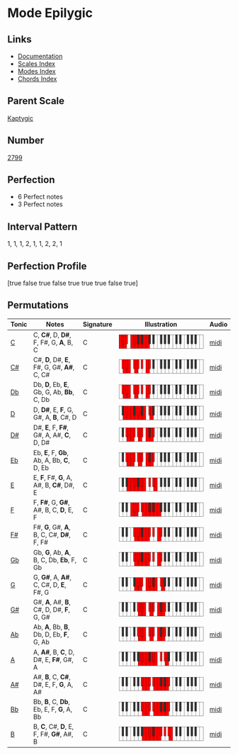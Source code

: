 # Mode Epilygic

## Links

- [Documentation](index.md)
- [Scales Index](Scales.md)
- [Modes Index](Modes.md)
- [Chords Index](Chords.md)

## Parent Scale

[Kaptygic](ScaleKaptygic.md)

## Number

[2799](https://ianring.com/musictheory/scales/2799)

## Perfection

- 6 Perfect notes
- 3 Perfect notes

## Interval Pattern

1, 1, 1, 2, 1, 1, 2, 2, 1

## Perfection Profile

[true false true false true true true false true]

## Permutations

| Tonic | Notes | Signature | Illustration | Audio |
|-------|-------|-----------|--------------|-------|
| [C](ModeCNaturalEpilygic.md) | C, **C#**, D, **D#**, F, F#, G, **A**, B, C | C | ![CNaturalEpilygic](ModeCNaturalEpilygic.png) | [midi](https://github.com/edipermadi/music/blob/main/docs/ModeCNaturalEpilygic.mid?raw=true) |
| [C#](ModeCSharpEpilygic.md) | C#, **D**, D#, **E**, F#, G, G#, **A#**, C, C# | C | ![CSharpEpilygic](ModeCSharpEpilygic.png) | [midi](https://github.com/edipermadi/music/blob/main/docs/ModeCSharpEpilygic.mid?raw=true) |
| [Db](ModeDFlatEpilygic.md) | Db, **D**, Eb, **E**, Gb, G, Ab, **Bb**, C, Db | C | ![DFlatEpilygic](ModeDFlatEpilygic.png) | [midi](https://github.com/edipermadi/music/blob/main/docs/ModeDFlatEpilygic.mid?raw=true) |
| [D](ModeDNaturalEpilygic.md) | D, **D#**, E, **F**, G, G#, A, **B**, C#, D | C | ![DNaturalEpilygic](ModeDNaturalEpilygic.png) | [midi](https://github.com/edipermadi/music/blob/main/docs/ModeDNaturalEpilygic.mid?raw=true) |
| [D#](ModeDSharpEpilygic.md) | D#, **E**, F, **F#**, G#, A, A#, **C**, D, D# | C | ![DSharpEpilygic](ModeDSharpEpilygic.png) | [midi](https://github.com/edipermadi/music/blob/main/docs/ModeDSharpEpilygic.mid?raw=true) |
| [Eb](ModeEFlatEpilygic.md) | Eb, **E**, F, **Gb**, Ab, A, Bb, **C**, D, Eb | C | ![EFlatEpilygic](ModeEFlatEpilygic.png) | [midi](https://github.com/edipermadi/music/blob/main/docs/ModeEFlatEpilygic.mid?raw=true) |
| [E](ModeENaturalEpilygic.md) | E, **F**, F#, **G**, A, A#, B, **C#**, D#, E | C | ![ENaturalEpilygic](ModeENaturalEpilygic.png) | [midi](https://github.com/edipermadi/music/blob/main/docs/ModeENaturalEpilygic.mid?raw=true) |
| [F](ModeFNaturalEpilygic.md) | F, **F#**, G, **G#**, A#, B, C, **D**, E, F | C | ![FNaturalEpilygic](ModeFNaturalEpilygic.png) | [midi](https://github.com/edipermadi/music/blob/main/docs/ModeFNaturalEpilygic.mid?raw=true) |
| [F#](ModeFSharpEpilygic.md) | F#, **G**, G#, **A**, B, C, C#, **D#**, F, F# | C | ![FSharpEpilygic](ModeFSharpEpilygic.png) | [midi](https://github.com/edipermadi/music/blob/main/docs/ModeFSharpEpilygic.mid?raw=true) |
| [Gb](ModeGFlatEpilygic.md) | Gb, **G**, Ab, **A**, B, C, Db, **Eb**, F, Gb | C | ![GFlatEpilygic](ModeGFlatEpilygic.png) | [midi](https://github.com/edipermadi/music/blob/main/docs/ModeGFlatEpilygic.mid?raw=true) |
| [G](ModeGNaturalEpilygic.md) | G, **G#**, A, **A#**, C, C#, D, **E**, F#, G | C | ![GNaturalEpilygic](ModeGNaturalEpilygic.png) | [midi](https://github.com/edipermadi/music/blob/main/docs/ModeGNaturalEpilygic.mid?raw=true) |
| [G#](ModeGSharpEpilygic.md) | G#, **A**, A#, **B**, C#, D, D#, **F**, G, G# | C | ![GSharpEpilygic](ModeGSharpEpilygic.png) | [midi](https://github.com/edipermadi/music/blob/main/docs/ModeGSharpEpilygic.mid?raw=true) |
| [Ab](ModeAFlatEpilygic.md) | Ab, **A**, Bb, **B**, Db, D, Eb, **F**, G, Ab | C | ![AFlatEpilygic](ModeAFlatEpilygic.png) | [midi](https://github.com/edipermadi/music/blob/main/docs/ModeAFlatEpilygic.mid?raw=true) |
| [A](ModeANaturalEpilygic.md) | A, **A#**, B, **C**, D, D#, E, **F#**, G#, A | C | ![ANaturalEpilygic](ModeANaturalEpilygic.png) | [midi](https://github.com/edipermadi/music/blob/main/docs/ModeANaturalEpilygic.mid?raw=true) |
| [A#](ModeASharpEpilygic.md) | A#, **B**, C, **C#**, D#, E, F, **G**, A, A# | C | ![ASharpEpilygic](ModeASharpEpilygic.png) | [midi](https://github.com/edipermadi/music/blob/main/docs/ModeASharpEpilygic.mid?raw=true) |
| [Bb](ModeBFlatEpilygic.md) | Bb, **B**, C, **Db**, Eb, E, F, **G**, A, Bb | C | ![BFlatEpilygic](ModeBFlatEpilygic.png) | [midi](https://github.com/edipermadi/music/blob/main/docs/ModeBFlatEpilygic.mid?raw=true) |
| [B](ModeBNaturalEpilygic.md) | B, **C**, C#, **D**, E, F, F#, **G#**, A#, B | C | ![BNaturalEpilygic](ModeBNaturalEpilygic.png) | [midi](https://github.com/edipermadi/music/blob/main/docs/ModeBNaturalEpilygic.mid?raw=true) |
